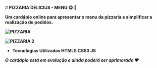#<b> PIZZARIA DELICIUS - MENU <b> :yum: 	:pizza:
  
Um cardápio online para apresentar o menu da pizzaria e simplificar a realização de pedidos.

![PIZZARIA](https://user-images.githubusercontent.com/119889095/210110347-1671f1c7-d0da-4a24-9981-5d29384131cf.png)

![PIZZARIA 2 ](https://user-images.githubusercontent.com/119889095/210110346-2c504ae5-1731-4794-b67c-0086518709a9.png)

- Tecnologias Utilizadas
HTML5
CSS3
JS

<i> O cardápio está em evolução e ainda poderá ser aprimorado <i> 	:hearts:
